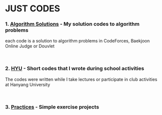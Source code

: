 # JUST CODES

### 1. [Algorithm Solutions](https://github.com/CaChiJ/JustCodes/tree/main/Algorithm%20Solutions) - My solution codes to algorithm problems
each code is a solution to algorithm problems in CodeForces, Baekjoon Online Judge or Douvlet

<br/>

### 2. [HYU](https://github.com/CaChiJ/JustCodes/tree/main/HYU) - Short codes that I wrote during school activities
The codes were written while I take lectures or participate in club activities at Hanyang University

<br/>

### 3. [Practices](https://github.com/CaChiJ/JustCodes/tree/main/Practices) - Simple exercise projects
